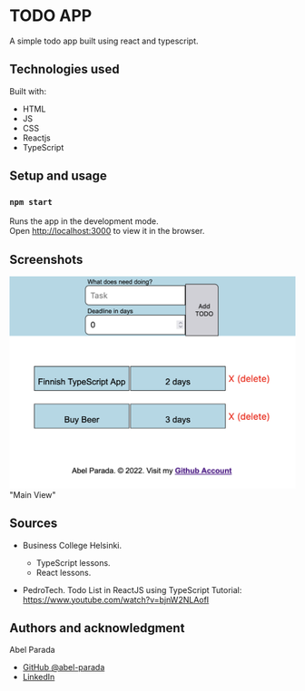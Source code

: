 # TODO APP

A simple todo app built using react and typescript.

## Technologies used

Built with:

- HTML
- JS
- CSS
- Reactjs
- TypeScript

## Setup and usage

### `npm start`

Runs the app in the development mode.\
Open [http://localhost:3000](http://localhost:3000) to view it in the browser.

## Screenshots

![alt text](/src/Images/main.png) "Main View"

## Sources

- Business College Helsinki.

  - TypeScript lessons.
  - React lessons.

- PedroTech. Todo List in ReactJS using TypeScript Tutorial: https://www.youtube.com/watch?v=bjnW2NLAofI

## Authors and acknowledgment

Abel Parada

- [GitHub @abel-parada](https://github.com/abel-parada)
- [LinkedIn](https://www.linkedin.com/in/abelparadamillan/)
